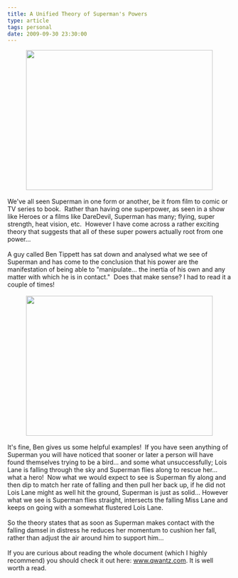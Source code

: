 ```yaml
---
title: A Unified Theory of Superman's Powers
type: article
tags: personal
date: 2009-09-30 23:30:00
---
```

<div class="separator" style="clear:both;text-align:center;"><a href="http://img8.imageshack.us/img8/1791/jimleesuperman.jpg" style="margin-left:1em;margin-right:1em;"><img border="0" height="315" src="http://img8.imageshack.us/img8/1791/jimleesuperman.jpg" width="420" /></a><br /></div><br />We've all seen Superman in one form or another, be it from film to comic or TV series to book.&nbsp; Rather than having one superpower, as seen in a show like Heroes or a films like DareDevil, Superman has many; flying, super strength, heat vision, etc.&nbsp; However I have come across a rather exciting theory that suggests that all of these super powers actually root from one power...<br /><br />A guy called Ben Tippett has sat down and analysed what we see of Superman and has come to the conclusion that his power are the manifestation of being able to "manipulate... the inertia of his own and any matter with which he is in contact."&nbsp; Does that make sense? I had to read it a couple of times!<br /><br /><div class="separator" style="clear:both;text-align:center;"><a href="http://img269.imageshack.us/img269/1584/500xsuperfall.jpg" style="margin-left:1em;margin-right:1em;"><img border="0" height="315" src="http://img269.imageshack.us/img269/1584/500xsuperfall.jpg" width="420" /></a><br /></div><br />It's fine, Ben gives us some helpful examples!&nbsp; If you have seen anything of Superman you will have noticed that sooner or later a person will have found themselves trying to be a bird... and some what unsuccessfully; Lois Lane is falling through the sky and Superman flies along to rescue her... what a hero!&nbsp; Now what we would expect to see is Superman fly along and then dip to match her rate of falling and then pull her back up, if he did not Lois Lane might as well hit the ground, Superman is just as solid... However what we see is Superman flies straight, intersects the falling Miss Lane and keeps on going with a somewhat flustered Lois Lane.<br /><br />So the theory states that as soon as Superman makes contact with the falling damsel in distress he reduces her momentum to cushion her fall, rather than adjust the air around him to support him...<br /><br />If you are curious about reading the whole document (which I highly recommend) you should check it out here: <a href="http://www.qwantz.com/fanart/superman.pdf">www.qwantz.com</a>. It is well worth a read.<div class="blogger-post-footer"><img width='1' height='1' src='https://blogger.googleusercontent.com/tracker/31453821-2394054368779964813?l=www.jamesdoc.co.uk' alt='' /></div>
